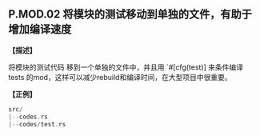 ## P.MOD.02  将模块的测试移动到单独的文件，有助于增加编译速度

**【描述】**

 将模块的测试代码 移到一个单独的文件中，并且用 `#[cfg(test)] 来条件编译 tests 的mod，这样可以减少rebuild和编译时间，在大型项目中很重要。

**【正例】**

```rust
src/
|--codes.rs
|--codes/test.rs
```

